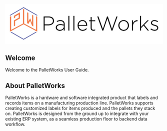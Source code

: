 ![](index_images/PalletWorks_Logo_Long.jpg)

## Welcome

Welcome to the PalletWorks User Guide. 

## About PalletWorks

PalletWorks is a hardware and software integrated product that labels and records items on a manufacturing production line. PalletWorks supports creating customized labels for items produced and the pallets they stack on. PalletWorks is designed from the ground up to integrate with your existing ERP system, as a seamless production floor to backend data workflow.